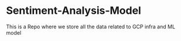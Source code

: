 # Sentiment-Analysis-Model
This is a Repo where we store all the data related to GCP infra and ML model 
